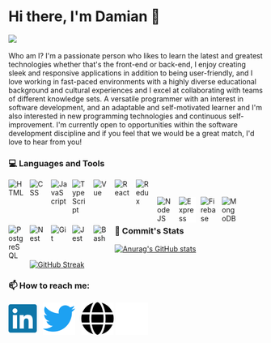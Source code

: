 # Hi there, I'm Damian 👋

![](https://komarev.com/ghpvc/?username=damianamalraj&color=blue&style=for-the-badge&label=PROFILE+VIEWS)

Who am I? I'm a passionate person who likes to learn the latest and greatest technologies whether that's the front-end or back-end, I enjoy creating sleek and responsive applications in addition to being user-friendly, and I love working in fast-paced environments with a highly diverse educational background and cultural experiences and I excel at collaborating with teams of different knowledge sets. A versatile programmer with an interest in software development, and an adaptable and self-motivated learner and I'm also interested in new programming technologies and continuous self-improvement. I'm currently open to opportunities within the software development discipline and if you feel that we would be a great match, I'd love to hear from you!

### 💻 Languages and Tools

<!-- https://devicon.dev/ -->

<img align="left" alt="HTML" width="32px" style="margin:0 10px 5px 0; " src="https://cdn.jsdelivr.net/gh/devicons/devicon/icons/html5/html5-plain.svg" />
<img align="left" alt="CSS" width="32px" style="margin:0 10px 5px 0; " src="https://cdn.jsdelivr.net/gh/devicons/devicon/icons/css3/css3-plain.svg" />
<img align="left" alt="JavaScript" width="32px" style="margin:0 10px 5px 0; " src="https://cdn.jsdelivr.net/gh/devicons/devicon/icons/javascript/javascript-plain.svg" />
<img align="left" alt="TypeScript" width="32px" style="margin:0 10px 5px 0; " src="https://cdn.jsdelivr.net/gh/devicons/devicon/icons/typescript/typescript-plain.svg" />
<img align="left" alt="Vue" width="32px" style="margin:0 10px 5px 0; " src="https://cdn.jsdelivr.net/gh/devicons/devicon/icons/vuejs/vuejs-original.svg" />
<img align="left" alt="React" width="32px" style="margin:0 10px 5px 0; " src="https://cdn.jsdelivr.net/gh/devicons/devicon/icons/react/react-original.svg" />
<img align="left" alt="Redux" width="32px" style="margin:0 10px 5px 0; " src="https://cdn.jsdelivr.net/gh/devicons/devicon/icons/redux/redux-original.svg" />
<br/>
<br/>
<img align="left" alt="NodeJS" width="32px" style="margin:0 10px 5px 0; " src="https://cdn.jsdelivr.net/gh/devicons/devicon/icons/nodejs/nodejs-original.svg" />
<img align="left" alt="Express" width="32px" style="margin:0 10px 5px 0;  background-color: white; padding: 0 1px" src="https://cdn.jsdelivr.net/gh/devicons/devicon/icons/express/express-original.svg" />
<img align="left" alt="Firebase" width="32px" style="margin:0 10px 5px 0; " src="https://cdn.jsdelivr.net/gh/devicons/devicon/icons/firebase/firebase-plain.svg" />
<img align="left" alt="MongoDB" width="32px" style="margin:0 10px 5px 0; " src="https://cdn.jsdelivr.net/gh/devicons/devicon/icons/mongodb/mongodb-original.svg" />
<img align="left" alt="PostgreSQL" width="32px" style="margin:0 10px 5px 0; " src="https://cdn.jsdelivr.net/gh/devicons/devicon/icons/postgresql/postgresql-original.svg" />
<img align="left" alt="Nest" width="32px" style="margin:0 10px 5px 0; " src="https://cdn.jsdelivr.net/gh/devicons/devicon/icons/nestjs/nestjs-plain.svg" />
<img align="left" alt="Git" width="32px" style="margin:0 10px 5px 0; " src="https://cdn.jsdelivr.net/gh/devicons/devicon/icons/git/git-original.svg" />
<img align="left" alt="Jest" width="32px" style="margin:0 10px 5px 0; " src="https://cdn.jsdelivr.net/gh/devicons/devicon/icons/jest/jest-plain.svg" />
<img align="left" alt="Bash" width="32px" style="margin:0 10px 5px 0; " src="https://cdn.jsdelivr.net/gh/devicons/devicon/icons/bash/bash-original.svg" />

<br/>
<br/>

### 🚧 Commit's Stats

[![Anurag's GitHub stats](https://github-readme-stats.vercel.app/api?username=damianamalraj&show_icons=true&hide_border=true&card_width=495)](https://github.com/anuraghazra/github-readme-stats)

[![GitHub Streak](https://github-readme-streak-stats.herokuapp.com?user=damianamalraj&hide_border=true)](https://git.io/streak-stats)

### 📫 How to reach me:

[![website](./img/linkedin-brands.svg)](https://www.linkedin.com/in/damianamalraj/)
&nbsp;
[![website](./img/twitter-brands.svg)](https://twitter.com/daniel_amalraj)
&nbsp;
[![website](./img/globe-solid-dark.svg)](https://github.com/damianamalraj#gh-light-mode-only)
[![website](./img/globe-solid.svg)](https://github.com/damianamalraj#gh-dark-mode-only)

<!--
**damianamalraj/damianamalraj** is a ✨ _special_ ✨ repository because its `README.md` (this file) appears on your GitHub profile.

Here are some ideas to get you started:

- 🔭 I’m currently working on ...
- 🌱 I’m currently learning ...
- 👯 I’m looking to collaborate on ...
- 🤔 I’m looking for help with ...
- 💬 Ask me about ...
- 😄 Pronouns: ...
- ⚡ Fun fact: ...
-->
